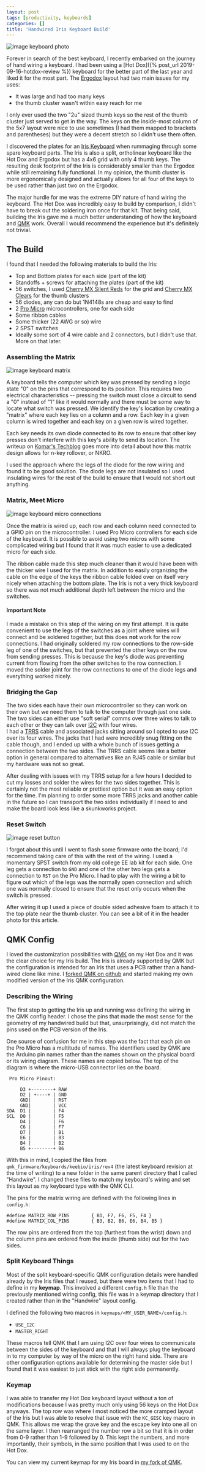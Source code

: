 ```yaml
---
layout: post
tags: [productivity, keyboards]
categories: []
title: 'Handwired Iris Keyboard Build'
---
```


![image keyboard photo](/assets/img/iris1.jpg)

Forever in search of the best keyboard, I recently embarked on the journey of
hand wiring a keyboard. I had been using a [Hot Dox]({% post_url 2019-09-16-hotdox-review %})
keyboard for the better part of the last year and liked it for the most part. The
[Ergodox](https://ergodox-ez.com/) layout had two main issues for my uses: 

- It was large and had too many keys
- the thumb cluster wasn't within easy reach for me

I only ever used the two "2u" sized thumb keys so the rest of the thumb cluster 
just served to get in the way. The keys on the inside-most column of the 5x7 
layout were nice to use sometimes (I had them mapped to brackets and parentheses)
but they were a decent stretch so I didn't use them often.

I discovered the plates for an [Iris Keyboard](https://keeb.io/products/iris-keyboard-split-ergonomic-keyboard)
when rummaging through some spare keyboard parts. The
Iris is also a split, ortholinear keyboard like the Hot Dox and Ergodox but has 
a 4x6 grid with only 4 thumb keys. The resulting desk footprint of the Iris is 
considerably smaller than the Ergodox while still remaining fully functional. 
In my opinion, the thumb cluster is more ergonomically designed and actually
allows for all four of the keys to be used rather than just two on the Ergodox.

The major hurdle for me was the extreme DIY nature of hand wiring the keyboard.
The Hot Dox was incredibly easy to build by comparison, I didn't have to break 
out the soldering iron once for that kit. That being said, building the Iris 
gave me a much better understanding of how the keyboard and [QMK](https://docs.qmk.fm/#/)
work. Overall I would recommend the experience but it's definitely not trivial.

## The Build

I found that I needed the following materials to build the Iris:

- Top and Bottom plates for each side (part of the kit)
- Standoffs + screws for attaching the plates (part of the kit)
- 56 switches, I used [Cherry MX Silent Reds](https://www.cherrymx.de/en/mx-original/mx-silent-red.html) for the grid and [Cherry MX Clears](https://www.cherrymx.de/en/mx-special/mx-clear.html) for the thumb clusters
- 56 diodes, any can do but 1N4148s are cheap and easy to find
- 2 [Pro Micro](https://www.sparkfun.com/products/12640) microcontrollers, one for each side
- Some ribbon cables
- Some thicker (22 AWG or so) wire
- 2 SPST switches 
- Ideally some sort of 4 wire cable and 2 connectors, but I didn't use that. More on that later.

### Assembling the Matrix

![image keyboard matrix](/assets/img/iris2.jpg)

A keyboard tells the computer which key was pressed by sending a logic state "0"
on the pins that correspond to its position. This requires two electrical
characteristics -- pressing the switch must close a circuit to send a "0" instead
of "1" like it would normally and there must be some way to locate what switch 
was pressed. We identify the key's location by creating a "matrix" where each 
key lies on a column and a row. Each key in a given column is wired together and
each key on a given row is wired together.

Each key needs its own diode connected to its row to ensure that other key presses
don't interfere with this key's ability to send its location. The writeup on 
[Komar's Techblog](http://blog.komar.be/how-to-make-a-keyboard-the-matrix/) 
goes more into detail about how this matrix design allows for n-key rollover, 
or NKRO. 

I used the approach where the legs of the diode for the row wiring and found it 
to be good solution. The diode legs are not insulated so I used insulating wires
for the rest of the build to ensure that I would not short out anything.

### Matrix, Meet Micro

![image keyboard micro connections](/assets/img/iris3.jpg)

Once the matrix is wired up, each row and each column need connected to a GPIO 
pin on the microcontroller. I used Pro Micro controllers for each side of the 
keyboard. It is possible to avoid using two micros with some complicated wiring 
but I found that it was much easier to use a dedicated micro for each side. 

The ribbon cable made this step much cleaner than it would have been with the 
thicker wire I used for the matrix. In addition to easily organizing the cable 
on the edge of the keys the ribbon cable folded over on itself very nicely when
attaching the bottom plate. The Iris is not a very thick keyboard so there was
not much additional depth left between the micro and the switches.

#### Important Note

I made a mistake on this step of the wiring on my first attempt. It is quite 
convenient to use the legs of the switches as a joint where wires will connect 
and be soldered together, but this does **not** work for the row connections. 
I had originally soldered my row connections to the row-side leg of one of the
switches, but that prevented the other keys on the row from sending presses.
This is because the key's diode was preventing current from flowing from the other 
switches to the row connection. I moved the solder joint for the row connections
to one of the diode legs and everything worked nicely.

### Bridging the Gap

The two sides each have their own microcontroller so they can work on their own
but we need them to talk to the computer through just one side. The two sides can 
either use "soft serial" comms over three wires to talk to each other or they
can talk over [I2C](https://en.wikipedia.org/wiki/I%C2%B2C) with four wires.    
I had a [TRRS](https://www.cablechick.com.au/blog/understanding-trrs-and-audio-jacks/) cable and associated 
jacks sitting around so I opted to use I2C over its four wires. The jacks that I
had were incredibly snug fitting on the cable though, and I ended up with a whole 
bunch of issues getting a connection between the two sides. The TRRS cable seems
like a better option in general compared to alternatives like an RJ45 cable or 
similar but my hardware was not so great. 

After dealing with issues with my TRRS setup for a few hours I decided to cut 
my losses and solder the wires for the two sides together. This is certainly
not the most reliable or prettiest option but it was an easy option for the time.
I'm planning to order some more TRRS jacks and another cable in the future so I
can transport the two sides individually if I need to and make the board look
less like a skunkworks project.

### Reset Switch

![image reset button](/assets/img/iris_reset.jpg)

I forgot about this until I went to flash some firmware onto the board; I'd
recommend taking care of this with the rest of the wiring. I used a momentary
SPST switch from my old college EE lab kit for each side. One leg gets a connection 
to `GND` and one of the other two legs gets a connection to `RST` on the Pro Micro.
I had to play with the wiring a bit to figure out which of the legs was the normally 
open connection and which one was normally closed to ensure that the reset only
occurs when the switch is pressed.

After wiring it up I used a piece of double sided adhesive foam to attach it 
to the top plate near the thumb cluster. You can see a bit of it in the header
photo for this article.

## QMK Config

I loved the customization possibilities with [QMK](https://docs.qmk.fm/#/) on my Hot Dox and it was 
the clear choice for my Iris build. The Iris is already supported by QMK but
the configuration is intended for an Iris that uses a PCB rather than a hand-wired
clone like mine. I [forked QMK on github](https://github.com/baylessj/qmk_firmware)
and started making my own modified version of the Iris QMK configuration.

### Describing the Wiring

The first step to getting the Iris up and running was defining the wiring in the 
QMK config header. I chose the pins that made the most sense for the geometry of 
my handwired build but that, unsurprisingly, did not match the pins used on the 
PCB version of the Iris.

One source of confusion for me in this step was the fact that each pin on the 
Pro Micro has a multitude of names. The identifiers used by QMK are the Arduino 
pin names rather than the names shown on the physical board or its wiring diagram.
These names are copied below. The top of the diagram is where the micro-USB
connector lies on the board.

```
 Pro Micro Pinout:

     D3 +--------+ RAW
     D2 | +----+ | GND
     GND|        | RST
     GND|        | VCC
SDA  D1 |        | F4
SCL  D0 |        | F5
     D4 |        | F6
     C6 |        | F7
     D7 |        | B1
     E6 |        | B3
     B4 |        | B2
     B5 +--------+ B6
```

With this in mind, I copied the files from `qmk_firmware/keyboards/keebio/iris/rev4`
(the latest keyboard revision at the time of writing) to a new folder in the same 
parent directory that I called "Handwire". I changed these files to match my keyboard's 
wiring and set this layout as my keyboard type with the QMK CLI.

The pins for the matrix wiring are defined with the following lines in `config.h`:

```
#define MATRIX_ROW_PINS        { B1, F7, F6, F5, F4 }
#define MATRIX_COL_PINS        { B3, B2, B6, E6, B4, B5 }
```

The row pins are ordered from the top (furthest from the wrist) down and the 
column pins are ordered from the inside (thumb side) out for the two sides. 

### Split Keyboard Things

Most of the split keyboard-specific QMK configuration details were handled already
by the Iris files that I reused, but there were two items that I had to define 
in my **keymap**. This involved a different `config.h` file than the previously
mentioned wiring config, this file was in a keymap directory that I created rather 
than in the "Handwire" layout config. 

I defined the following two macros in `keymaps/<MY_USER_NAME>/config.h`:

- `USE_I2C`
- `MASTER_RIGHT`

These macros tell QMK that I am using I2C over four wires to communicate between 
the sides of the keyboard and that I will always plug the keyboard in to my
computer by way of the micro on the right hand side. There are other configuration 
options available for determining the master side but I found that it was easiest
to just stick with the right side permanently.

### Keymap

I was able to transfer my Hot Dox keyboard layout without a ton of modifications 
because I was pretty much only using 56 keys on the Hot Dox anyways. The top row
was where I most noticed the more cramped layout of the Iris but I was able to 
resolve that issue with the `KC_GESC` key macro in QMK. This allows me wrap the 
grave key and the escape key into one all on the same layer. I then rearranged
the number row a bit so that it is in order from 0-9 rather than 1-9 followed by 0.
This kept the numbers, and more importantly, their symbols, in the same position
that I was used to on the Hot Dox.

You can view my current keymap for my Iris board in [my fork of QMK](https://github.com/baylessj/qmk_firmware/blob/master/keyboards/keebio/iris/keymaps/baylessj/keymap.c).
